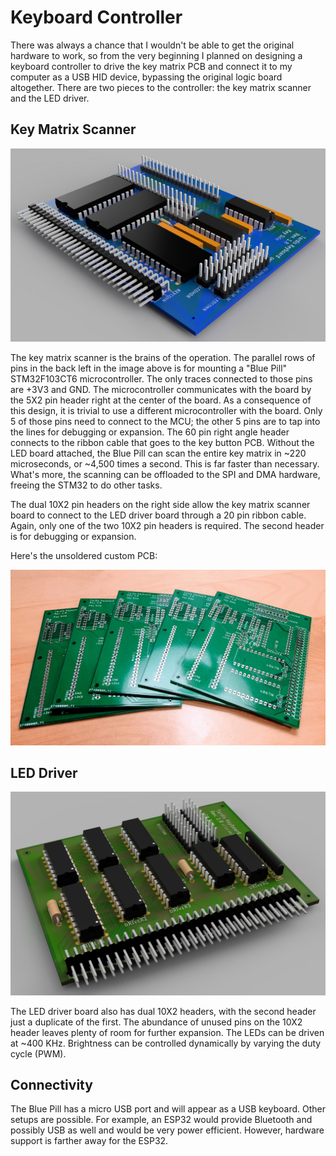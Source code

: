 # Keyboard Controller

There was always a chance that I wouldn't be able to get the original hardware to work, so from the very beginning I planned on designing a keyboard controller to drive the key matrix PCB and connect it to my computer as a USB HID device, bypassing the original logic board altogether. There are two pieces to the controller: the key matrix scanner and the LED driver.

## Key Matrix Scanner

![Key Matrix Scanner](Key_Matrix_Scanner.jpg)

The key matrix scanner is the brains of the operation. The parallel rows of pins in the back left in the image above is for mounting a "Blue Pill" STM32F103CT6 microcontroller. The only traces connected to those pins are +3V3 and GND. The microcontroller communicates with the board by the 5X2 pin header right at the center of the board. As a consequence of this design, it is trivial to use a different microcontroller with the board. Only 5 of those pins need to connect to the MCU; the other 5 pins are to tap into the lines for debugging or expansion. The 60 pin right angle header connects to the ribbon cable that goes to the key button PCB. Without the LED board attached, the Blue Pill can scan the entire key matrix in ~220 microseconds, or ~4,500 times a second. This is far faster than necessary. What's more, the scanning can be offloaded to the SPI and DMA hardware, freeing the STM32 to do other tasks.

The dual 10X2 pin headers on the right side allow the key matrix scanner board to connect to the LED driver board through a 20 pin ribbon cable. Again, only one of the two 10X2 pin headers is required. The second header is for debugging or expansion. 

Here's the unsoldered custom PCB:

![Scanner PCB](ScannerPCB.jpg)

## LED Driver

![LED Controller](LED_Controller.jpg)

The LED driver board also has dual 10X2 headers, with the second header just a duplicate of the first. The abundance of unused pins on the 10X2 header leaves plenty of room for further expansion. The LEDs can be driven at ~400 KHz. Brightness can be controlled dynamically by varying the duty cycle (PWM).

## Connectivity

The Blue Pill has a micro USB port and will appear as a USB keyboard. Other setups are possible. For example, an ESP32 would provide Bluetooth and possibly USB as well and would be very power efficient. However, hardware support is farther away for the ESP32.